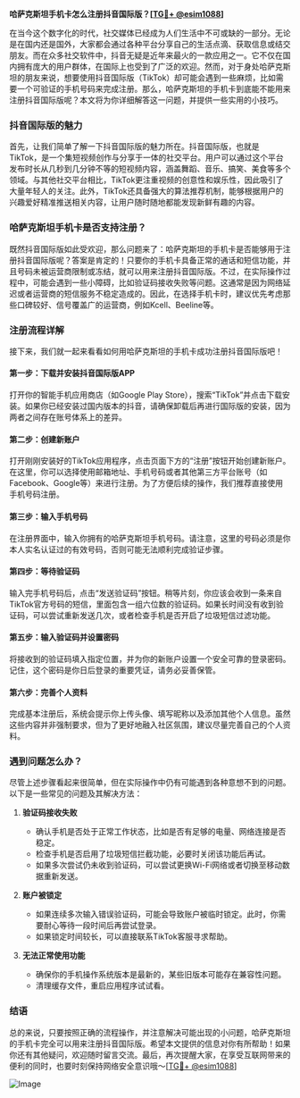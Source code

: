 **哈萨克斯坦手机卡怎么注册抖音国际版？[[TG💪+ @esim1088](https://t.me/s/esim1088)]**

在当今这个数字化的时代，社交媒体已经成为人们生活中不可或缺的一部分。无论是在国内还是国外，大家都会通过各种平台分享自己的生活点滴、获取信息或结交朋友。而在众多社交软件中，抖音无疑是近年来最火的一款应用之一。它不仅在国内拥有庞大的用户群体，在国际上也受到了广泛的欢迎。然而，对于身处哈萨克斯坦的朋友来说，想要使用抖音国际版（TikTok）却可能会遇到一些麻烦，比如需要一个可验证的手机号码来完成注册。那么，哈萨克斯坦的手机卡到底能不能用来注册抖音国际版呢？本文将为你详细解答这一问题，并提供一些实用的小技巧。

### 抖音国际版的魅力

首先，让我们简单了解一下抖音国际版的魅力所在。抖音国际版，也就是TikTok，是一个集短视频创作与分享于一体的社交平台。用户可以通过这个平台发布时长从几秒到几分钟不等的短视频内容，涵盖舞蹈、音乐、搞笑、美食等多个领域。与其他社交平台相比，TikTok更注重视频的创意性和娱乐性，因此吸引了大量年轻人的关注。此外，TikTok还具备强大的算法推荐机制，能够根据用户的兴趣爱好精准推送相关内容，让用户随时随地都能发现新鲜有趣的内容。

### 哈萨克斯坦手机卡是否支持注册？

既然抖音国际版如此受欢迎，那么问题来了：哈萨克斯坦的手机卡是否能够用于注册抖音国际版呢？答案是肯定的！只要你的手机卡具备正常的通话和短信功能，并且号码未被运营商限制或冻结，就可以用来注册抖音国际版。不过，在实际操作过程中，可能会遇到一些小障碍，比如验证码接收失败等问题。这通常是因为网络延迟或者运营商的短信服务不稳定造成的。因此，在选择手机卡时，建议优先考虑那些口碑较好、信号覆盖广的运营商，例如Kcell、Beeline等。

### 注册流程详解

接下来，我们就一起来看看如何用哈萨克斯坦的手机卡成功注册抖音国际版吧！

#### 第一步：下载并安装抖音国际版APP
打开你的智能手机应用商店（如Google Play Store），搜索“TikTok”并点击下载安装。如果你已经安装过国内版本的抖音，请确保卸载后再进行国际版的安装，因为两者之间存在账号体系上的差异。

#### 第二步：创建新账户
打开刚刚安装好的TikTok应用程序，点击页面下方的“注册”按钮开始创建新账户。在这里，你可以选择使用邮箱地址、手机号码或者其他第三方平台账号（如Facebook、Google等）来进行注册。为了方便后续的操作，我们推荐直接使用手机号码注册。

#### 第三步：输入手机号码
在注册界面中，输入你拥有的哈萨克斯坦手机号码。请注意，这里的号码必须是你本人实名认证过的有效号码，否则可能无法顺利完成验证步骤。

#### 第四步：等待验证码
输入完手机号码后，点击“发送验证码”按钮。稍等片刻，你应该会收到一条来自TikTok官方号码的短信，里面包含一组六位数的验证码。如果长时间没有收到验证码，可以尝试重新发送几次，或者检查手机是否开启了垃圾短信过滤功能。

#### 第五步：输入验证码并设置密码
将接收到的验证码填入指定位置，并为你的新账户设置一个安全可靠的登录密码。记住，这个密码是你日后登录的重要凭证，请务必妥善保管。

#### 第六步：完善个人资料
完成基本注册后，系统会提示你上传头像、填写昵称以及添加其他个人信息。虽然这些内容并非强制要求，但为了更好地融入社区氛围，建议尽量完善自己的个人资料。

### 遇到问题怎么办？

尽管上述步骤看起来很简单，但在实际操作中仍有可能遇到各种意想不到的问题。以下是一些常见的问题及其解决方法：

1. **验证码接收失败**
   - 确认手机是否处于正常工作状态，比如是否有足够的电量、网络连接是否稳定。
   - 检查手机是否启用了垃圾短信拦截功能，必要时关闭该功能后再试。
   - 如果多次尝试仍未收到验证码，可以尝试更换Wi-Fi网络或者切换至移动数据重新发送。

2. **账户被锁定**
   - 如果连续多次输入错误验证码，可能会导致账户被临时锁定。此时，你需要耐心等待一段时间后再尝试登录。
   - 如果锁定时间较长，可以直接联系TikTok客服寻求帮助。

3. **无法正常使用功能**
   - 确保你的手机操作系统版本是最新的，某些旧版本可能存在兼容性问题。
   - 清理缓存文件，重启应用程序试试看。

### 结语

总的来说，只要按照正确的流程操作，并注意解决可能出现的小问题，哈萨克斯坦的手机卡完全可以用来注册抖音国际版。希望本文提供的信息对你有所帮助！如果你还有其他疑问，欢迎随时留言交流。最后，再次提醒大家，在享受互联网带来的便利的同时，也要时刻保持网络安全意识哦～[[TG💪+ @esim1088](https://t.me/s/esim1088)] 

![Image](https://i.postimg.cc/4NQfJmqS/Snipaste-2025-05-13-00-14-12.png)